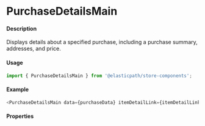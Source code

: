 # PurchaseDetailsMain

#### Description

Displays details about a specified purchase, including a purchase summary, addresses, and price.

#### Usage

```js
import { PurchaseDetailsMain } from '@elasticpath/store-components';
```

#### Example

```js
<PurchaseDetailsMain data={purchaseData} itemDetailLink={itemDetailLink} onMoveToCart={this.moveToCart} onConfiguratorAddToCart={this.moveToCart} onReorderAllProducts={this.moveToCart} />
```

#### Properties

<!-- PROPS -->
